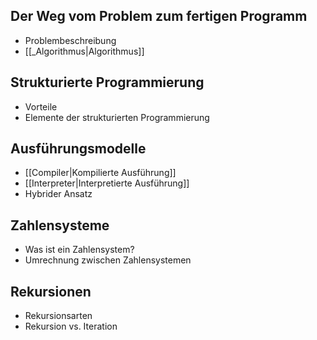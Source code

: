 ## Der Weg vom Problem zum fertigen Programm

- Problembeschreibung
- [[_Algorithmus|Algorithmus]]

## Strukturierte Programmierung

- Vorteile
- Elemente der strukturierten Programmierung

## Ausführungsmodelle

- [[Compiler|Kompilierte Ausführung]]
- [[Interpreter|Interpretierte Ausführung]]
- Hybrider Ansatz

## Zahlensysteme

- Was ist ein Zahlensystem?
- Umrechnung zwischen Zahlensystemen

## Rekursionen

- Rekursionsarten
- Rekursion vs. Iteration